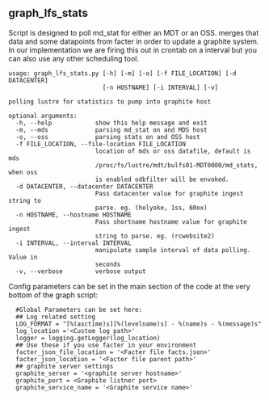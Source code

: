 ## graph_lfs_stats

Script is designed to poll md_stat for either an MDT or an OSS. merges that data and some datapoints from facter in order to update a graphite system. 
In our implementation we are firing this out in crontab on a interval but you can also use any other scheduling tool. 

```
usage: graph_lfs_stats.py [-h] [-m] [-o] [-f FILE_LOCATION] [-d DATACENTER]
                          [-n HOSTNAME] [-i INTERVAL] [-v]

polling lustre for statistics to pump into graphite host

optional arguments:
  -h, --help            show this help message and exit
  -m, --mds             parsing md_stat on and MDS host
  -o, --oss             parsing stats on and OSS host
  -f FILE_LOCATION, --file-location FILE_LOCATION
                        location of mds or oss datafile, default is mds
                        /proc/fs/lustre/mdt/bulfs01-MDT0000/md_stats, when oss
                        is enabled odbfilter will be envoked.
  -d DATACENTER, --datacenter DATACENTER
                        Pass datacenter value for graphite ingest string to
                        parse. eg. (holyoke, 1ss, 60ox)
  -n HOSTNAME, --hostname HOSTNAME
                        Pass shortname hostname value for graphite ingest
                        string to parse. eg. (rcwebsite2)
  -i INTERVAL, --interval INTERVAL
                        manipulate sample interval of data polling. Value in
                        seconds
  -v, --verbose         verbose output
```
Config parameters can be set in the main section of the code at the very bottom of the graph script: 
````
  #Global Parameters can be set here:
  ## Log related setting
  LOG_FORMAT = "[%(asctime)s][%(levelname)s] - %(name)s - %(message)s"
  log_location ='<Custom log path>'
  logger = logging.getLogger(log_location)
  ## Use these if you use facter in your environment
  facter_json_file_location = '<Facter file facts.json>'
  facter_json_location = '<Facter file parent path>'
  ## graphite server settings 
  graphite_server = '<graphite server hostname>'
  graphite_port = <Graphite listner port>
  graphite_service_name = '<Graphite service name>'
  ````